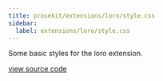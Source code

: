 ```yaml
---
title: prosekit/extensions/loro/style.css
sidebar:
  label: extensions/loro/style.css
---
```


Some basic styles for the loro extension.

[view source code](https://unpkg.com/prosekit/extensions/loro/style.css)
